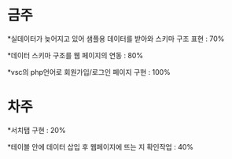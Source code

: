 # 금주
*실데이터가 늦어지고 있어 샘플용 데이터를 받아와 스키마 구조 표현 : 70%

*데이터 스키마 구조를 웹 페이지의 연동 : 80%

*vsc의 php언어로 회원가입/로그인 페이지 구현 : 100%



# 차주
*서치탭 구현 : 20%

*테이블 안에 데이터 삽입 후 웹페이지에 뜨는 지 확인작업 : 40%

